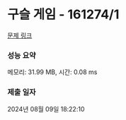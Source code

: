 # 구슬 게임 - 161274/1 

[문제 링크](https://level.goorm.io/exam/161274/%EA%B5%AC%EC%8A%AC-%EA%B2%8C%EC%9E%84/quiz/1) 

### 성능 요약

메모리: 31.99 MB, 시간: 0.08 ms

### 제출 일자

2024년 08월 09일 18:22:10

